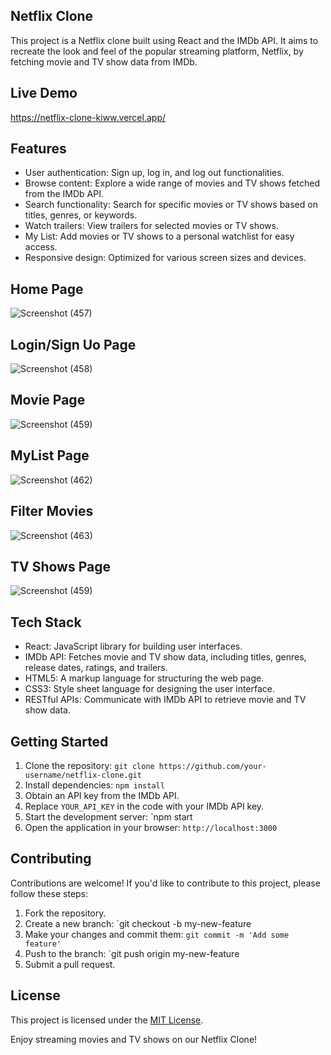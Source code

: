 ## Netflix Clone

This project is a Netflix clone built using React and the IMDb API. It aims to recreate the look and feel of the popular streaming platform, Netflix, by fetching movie and TV show data from IMDb.
## Live Demo
https://netflix-clone-kiww.vercel.app/
## Features

- User authentication: Sign up, log in, and log out functionalities.
- Browse content: Explore a wide range of movies and TV shows fetched from the IMDb API.
- Search functionality: Search for specific movies or TV shows based on titles, genres, or keywords.
- Watch trailers: View trailers for selected movies or TV shows.
- My List: Add movies or TV shows to a personal watchlist for easy access.
- Responsive design: Optimized for various screen sizes and devices.


## Home Page

![Screenshot (457)](https://github.com/ishwersharma13/netflix-clone/assets/103954615/18dce45e-d89c-4ea0-adaf-e02e0834cd6e)

## Login/Sign Uo Page

![Screenshot (458)](https://github.com/ishwersharma13/netflix-clone/assets/103954615/e9080280-acdb-4578-84a9-fc751506fc2e)


## Movie Page

![Screenshot (459)](https://github.com/ishwersharma13/netflix-clone/assets/103954615/3c4cc2ee-eaa5-4419-8570-e5801b28f977)


## MyList Page

![Screenshot (462)](https://github.com/ishwersharma13/netflix-clone/assets/103954615/7639e5cc-ace4-4a7d-88f0-378fb4177011)


## Filter Movies

![Screenshot (463)](https://github.com/ishwersharma13/netflix-clone/assets/103954615/22685149-3a65-4562-b73b-894f6112c432)


## TV Shows Page

![Screenshot (459)](https://github.com/ishwersharma13/netflix-clone/assets/103954615/cc51fca1-bb8e-459e-878a-257ee25c0d36)


## Tech Stack

- React: JavaScript library for building user interfaces.
- IMDb API: Fetches movie and TV show data, including titles, genres, release dates, ratings, and trailers.
- HTML5: A markup language for structuring the web page.
- CSS3: Style sheet language for designing the user interface.
- RESTful APIs: Communicate with IMDb API to retrieve movie and TV show data.

## Getting Started

1. Clone the repository: `git clone https://github.com/your-username/netflix-clone.git`
2. Install dependencies: `npm install`
3. Obtain an API key from the IMDb API.
4. Replace `YOUR_API_KEY` in the code with your IMDb API key.
5. Start the development server: `npm start
6. Open the application in your browser: `http://localhost:3000`

## Contributing

Contributions are welcome! If you'd like to contribute to this project, please follow these steps:

1. Fork the repository.
2. Create a new branch: `git checkout -b my-new-feature
3. Make your changes and commit them: `git commit -m 'Add some feature'`
4. Push to the branch: `git push origin my-new-feature
5. Submit a pull request.

## License

This project is licensed under the [MIT License](LICENSE).

Enjoy streaming movies and TV shows on our Netflix Clone!
